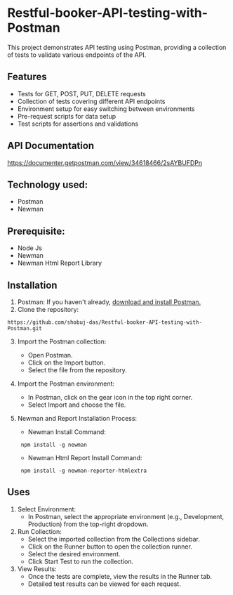 
# Restful-booker-API-testing-with-Postman

This project demonstrates API testing using Postman, providing a collection of tests to validate various endpoints of the API.


##  Features
- Tests for GET, POST, PUT, DELETE requests
- Collection of tests covering different API endpoints
- Environment setup for easy switching between environments
- Pre-request scripts for data setup
- Test scripts for assertions and validations
## API Documentation
https://documenter.getpostman.com/view/34618466/2sAYBUFDPn
## Technology used:
- Postman
- Newman
## Prerequisite:
- Node Js
- Newman
- Newman Html Report Library
## Installation
1. Postman: If you haven't already, [download and install Postman.](https://www.postman.com/downloads/)
2. Clone the repository:
```
https://github.com/shobuj-das/Restful-booker-API-testing-with-Postman.git
```

3. Import the Postman collection:
   - Open Postman.
   - Click on the Import button.
   - Select the file from the repository.

4. Import the Postman environment:
   - In Postman, click on the gear icon in the top right corner.
   - Select Import and choose the file.

5. Newman and Report Installation Process:
   - Newman Install Command:
   ```
    npm install -g newman
    ```
   - Newman Html Report Install Command:
   ```
    npm install -g newman-reporter-htmlextra
   ```

   
## Uses

1. Select Environment:
   - In Postman, select the appropriate environment (e.g., Development, Production) from the top-right dropdown.
2. Run Collection:
   - Select the imported collection from the Collections sidebar.
   - Click on the Runner button to open the collection runner.
   - Select the desired environment.
   - Click Start Test to run the collection.
3. View Results:
   - Once the tests are complete, view the results in the Runner tab.
   - Detailed test results can be viewed for each request.
